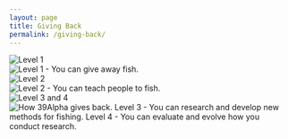 ```yaml
---
layout: page
title: Giving Back
permalink: /giving-back/
---
```

<div class="giving">
<div class="giving__levels">
<div class="giving__level">
<div class="giving__hover" name="level-1">
    <img src="/assets/images/level-1-no-text.png" alt="Level 1" />
</div>
<div class="giving__hover giving__hover--text" name="level-1-text">
    <img src="/assets/images/level-1-text.png" alt="Level 1 - You can give away fish." />
</div>
</div>

<div class="giving__level">
<div class="giving__hover" name="level-2">
    <img src="/assets/images/level-2-no-text.png" alt="Level 2" />
</div>
<div class="giving__hover giving__hover--text" name="level-2-text">
    <img src="/assets/images/level-2-text.png" alt="Level 2 - You can teach people to fish." />
</div>
</div>

<div class="giving__level giving__level--wide">
<div class="giving__hover giving__hover--wide" name="levels-3-4">
    <img src="/assets/images/levels-3-4-no-text.png" alt="Level 3 and 4" />
</div>
<div class="giving__hover giving__hover--text giving__hover--wide" name="levels-3-4-text">
    <img src="/assets/images/levels-3-4-text.png" alt="How 39Alpha gives back. Level 3 - You can research and develop new methods for fishing. Level 4 - You can evaluate and evolve how you conduct research." />
</div>
</div>
</div>
</div>

<script>giving_back();</script>
